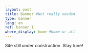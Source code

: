 ```yaml
---
layout: post
title: Banner #Not really needed
type: banner
lang: en
ref: banner_1
where_display: home #home or all
---
```


Site still under construction. Stay tune!

